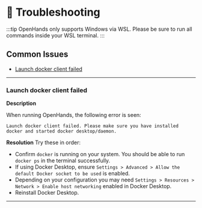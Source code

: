 # 🚧 Troubleshooting

:::tip
OpenHands only supports Windows via WSL. Please be sure to run all commands inside your WSL terminal.
:::

## Common Issues
* [Launch docker client failed](#launch-docker-client-failed)

---
### Launch docker client failed

**Description**

When running OpenHands, the following error is seen:
```
Launch docker client failed. Please make sure you have installed docker and started docker desktop/daemon.
```

**Resolution**
Try these in order:
* Confirm `docker` is running on your system. You should be able to run `docker ps` in the terminal successfully.
* If using Docker Desktop, ensure `Settings > Advanced > Allow the default Docker socket to be used` is enabled.
* Depending on your configuration you may need `Settings > Resources > Network > Enable host networking` enabled in Docker Desktop.
* Reinstall Docker Desktop.

---
